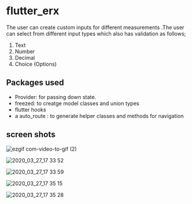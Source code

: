 # flutter_erx

The user can create custom inputs for different measurements .The user can select from different input types which also has validation as follows;
1. Text
2. Number
3. Decimal
4. Choice (Options)

## Packages used
- Provider: for passing down state.
- freezed: to creatge model classes and union types
- flutter hooks 
- a auto_route : to generate helper classes and methods for navigation

## screen shots
![ezgif com-video-to-gif (2)](https://user-images.githubusercontent.com/31307345/77759928-96a5bb00-705b-11ea-8749-3402654b7e2a.gif)

![2020_03_27_17 33 52](https://user-images.githubusercontent.com/31307345/77761488-28162c80-705e-11ea-99ac-4bff8a2d693a.jpg)

![2020_03_27_17 33 59](https://user-images.githubusercontent.com/31307345/77761544-3f551a00-705e-11ea-8e3d-db10bcaa4f0b.jpg)

![2020_03_27_17 35 15](https://user-images.githubusercontent.com/31307345/77761595-4e3bcc80-705e-11ea-9603-932a730e3b78.jpg)

![2020_03_27_17 35 28](https://user-images.githubusercontent.com/31307345/77761644-5eec4280-705e-11ea-9c08-26ec42294d6d.jpg)
